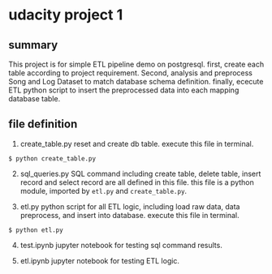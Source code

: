 # udacity project 1

 ## summary
This project is for simple ETL pipeline demo on postgresql. first, create   each table according to project requirement. Second, analysis and preprocess Song and Log Dataset to match database schema definition. finally, ececute ETL python script to insert the preprocessed data into each mapping database table.
 
 ## file definition
 1. create_table.py
     reset and create db table. execute this file in terminal.
 ```
 $ python create_table.py
 ```
 2. sql_queries.py
    SQL command including create table, delete table, insert record and select record are all defined in this file. this file is a python module, imported by `etl.py` and `create_table.py`.

3.  etl.py
    python script for all ETL logic, including load raw data, data preprocess, and insert into database. execute this file in terminal.
```
$ python etl.py
```
4. test.ipynb
jupyter notebook for testing sql command results.

5. etl.ipynb
jupyter notebook for testing ETL logic.
